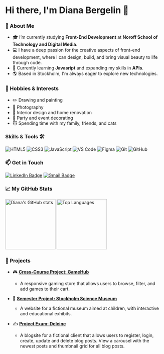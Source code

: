 # Hi there, I'm Diana Bergelin 👋


### 🌟 About Me
- 🎓 I’m currently studying **Front-End Development** at **Noroff School of Technology and Digital Media**.
- 💻 I have a deep passion for the creative aspects of front-end development, where I can design, build, and bring visual beauty to life through code.
- 🌱 Currently learning **Javasript** and expanding my skills in **APIs**.
- 🌎 Based in Stockholm, I'm always eager to explore new technologies.

### 🎨 Hobbies & Interests
- ✏️ Drawing and painting
- 📸 Photography
- 🏡 Interior design and home renovation
- 🎉 Party and event decorating
- 🐱 Spending time with my family, friends, and cats


### Skills & Tools 🛠️

![HTML5](https://img.shields.io/badge/HTML5-E34F26?style=for-the-badge&logo=html5&logoColor=white)
![CSS3](https://img.shields.io/badge/CSS3-1572B6?style=for-the-badge&logo=css3&logoColor=white)
![JavaScript](https://img.shields.io/badge/JavaScript-F7DF1E?style=for-the-badge&logo=javascript&logoColor=black)
![VS Code](https://img.shields.io/badge/VS%20Code-007ACC?style=for-the-badge&logo=visual-studio-code&logoColor=white)
![Figma](https://img.shields.io/badge/Figma-F24E1E?style=for-the-badge&logo=figma&logoColor=white)
![Git](https://img.shields.io/badge/Git-F05032?style=for-the-badge&logo=git&logoColor=white)
![GitHub](https://img.shields.io/badge/GitHub-181717?style=for-the-badge&logo=github&logoColor=white)



### 📫 Get in Touch
<p>
  <a href="https://www.linkedin.com/in/diana-b-4209a72ba/"><img src="https://img.shields.io/badge/LinkedIn-blue?style=for-the-badge&logo=linkedin" alt="LinkedIn Badge"/></a>
  <a href="mailto:diana.bergelin@live.se"><img src="https://img.shields.io/badge/Email-red?style=for-the-badge&logo=gmail&logoColor=white" alt="Gmail Badge"/></a>
</p>

<!-- GitHub Stats (Optional) -->
### 📈 My GitHub Stats
<p>
  <img src="https://github-readme-stats.vercel.app/api?username=Anaid0616&show_icons=true&theme=radical" alt="Diana's GitHub stats" height="160"/>
  <img src="https://github-readme-stats.vercel.app/api/top-langs/?username=Anaid0616&layout=compact&theme=radical" alt="Top Languages" height="160"/>
</p>

### 🚀 Projects
- 🎮 **[Cross-Course Project: GameHub](https://github.com/Anaid0616/cross-course-project-design-html-css)**
  - A responsive gaming store that allows users to browse, filter, and add games to their cart.
  
- 🧪 **[Semester Project: Stockholm Science Museum](https://anaid0616.github.io/semester-project-diana-bergelin/)**
  - A website for a fictional museum aimed at children, with interactive and educational exhibits.
 
- ✍️ **[Project Exam: Deleine ](https://anaid0616.github.io/project-exam1/)**
  - A blogsite for a fictional client that allows users to register, login, create, update and delete blog posts. View a carousel with the newest posts and thumbnail grid for all blog posts.

